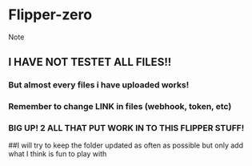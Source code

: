 # Flipper-zero
> [!NOTE]
> ## I HAVE NOT TESTET ALL FILES!!                                                                                                                                                                                                                                                                         
> ### But almost every files i have uploaded works!                                                                                                                                                                                                                                                                         
> ### Remember to change LINK in files (webhook, token, etc)                                                                                                                                                                                                                                                                         
> ### BIG UP! 2 ALL THAT PUT WORK IN TO THIS FLIPPER STUFF!    
> ##I will try to keep the folder updated as often as possible 
but only add what I think is fun to play with
